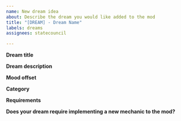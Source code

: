 ```yaml
---
name: New dream idea
about: Describe the dream you would like added to the mod
title: "[DREAM] - Dream Name"
labels: dreams
assignees: statecouncil

---
```


**Dream title**

**Dream description**

**Mood offset**

**Category**

**Requirements**

**Does your dream require implementing a new mechanic to the mod?**

